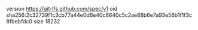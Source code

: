 version https://git-lfs.github.com/spec/v1
oid sha256:2c32739f1c3cb77a44e0d6e40c6640c5c2ae88b6e7a93e56b1f1f3c8fbebfdc0
size 18232
